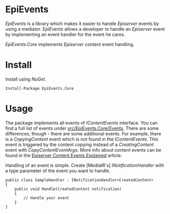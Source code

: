 # EpiEvents

_EpiEvents_ is a library which makes it easier to handle _Episerver_ events by using a mediator. _EpiEvents_ allows a developer to handle an _Episerver_ event by implementing an event handler for the event he cares.

_EpiEvents.Core_ implements _Episerver_ content event handling.

# Install

Install using _NuGet_.

```
Install-Package EpiEvents.Core
```

# Usage

The package implements all events of _IContentEvents_ interface. You can find a full list of events under [src/EpiEvents.Core/Events](src/EpiEvents.Core/Events). There are some differences, though - there are some additional events. For example, there is a _CopyingContent_ event which is not found in the _IContentEvents_. This event is triggered by the content copying instead of a _CreatingContent_ event with _CopyContentEventArgs_. More info about content events can be found in the [Episerver Content Events Explained](http://marisks.net/2017/01/22/episerver-content-events-explained/) article.

Handling of an event is simple. Create [MediatR's] _INotificationHandler_ with a type parameter of the event you want to handle.

```
public class SampleHandler : INotificationHandler<CreatedContent>
{
    public void Handle(CreatedContent notification)
    {
        // Handle your event
    }
}
```